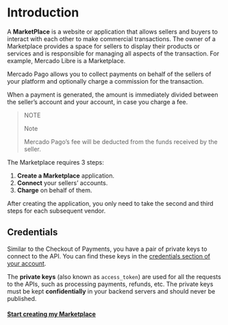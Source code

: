 # Introduction

A **MarketPlace** is a website or application that allows sellers and buyers to interact with each other to make commercial transactions. The owner of a Marketplace provides a space for sellers to display their products or services and is responsible for managing all aspects of the transaction. For example, Mercado Libre is a Marketplace.

Mercado Pago allows you to collect payments on behalf of the sellers of your platform and optionally charge a commission for the transaction.

When a payment is generated, the amount is immediately divided between the seller’s account and your account, in case you charge a fee.


> NOTE
>
> Note
>
> Mercado Pago’s fee will be deducted from the funds received by the seller.

The Marketplace requires 3 steps:

1. **Create a Marketplace** application.
2. **Connect** your sellers’ accounts.
3. **Charge** on behalf of them.

After creating the application, you only need to take the second and third steps for each subsequent vendor.


## Credentials

Similar to the Checkout of Payments, you have a pair of private keys to connect to the API. You can find these keys in the [credentials section of your account](https://www.mercadopago.com.ar/account/credentials).

The **private keys** (also known as `access_token`) are used for all the requests to the APIs, such as processing payments, refunds, etc. The private keys must be kept **confidentially** in your backend servers and should never be published.

#### [Start creating my Marketplace](/guides/marketplace/web-payment-checkout/create-marketplace.en.md)
